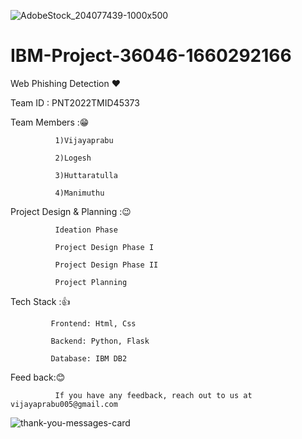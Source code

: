 ![AdobeStock_204077439-1000x500](https://user-images.githubusercontent.com/113415196/202528584-9fec8212-c4db-4ef4-a6b5-5ba98aecb799.jpg)


# IBM-Project-36046-1660292166

Web Phishing Detection ❤️

Team ID : PNT2022TMID45373

Team Members :😁
   
              1)Vijayaprabu
   
              2)Logesh
   
              3)Huttaratulla
   
              4)Manimuthu


Project Design & Planning :😉

              Ideation Phase
              
              Project Design Phase I
              
              Project Design Phase II
              
              Project Planning

Tech Stack :👍
             
             Frontend: Html, Css

             Backend: Python, Flask 

             Database: IBM DB2
             
             
Feed back:😊

              If you have any feedback, reach out to us at vijayaprabu005@gmail.com
              
![thank-you-messages-card](https://user-images.githubusercontent.com/113415196/202532788-23427e2b-f44a-4c9d-98de-0339d4bcb28c.jpg)


